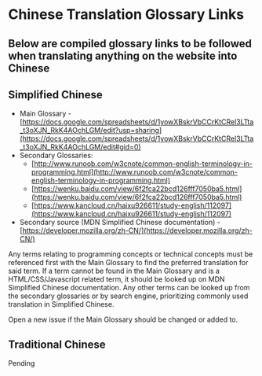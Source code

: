 # Chinese Translation Glossary Links

## Below are compiled glossary links to be followed when translating anything on the website into Chinese

## Simplified Chinese
  * Main Glossary - [https://docs.google.com/spreadsheets/d/1yowXBskrVbCCrKtCRel3LTta_t3oXJN_RkK4AOchLGM/edit?usp=sharing](https://docs.google.com/spreadsheets/d/1yowXBskrVbCCrKtCRel3LTta_t3oXJN_RkK4AOchLGM/edit#gid=0)
  * Secondary Glossaries:
    * [http://www.runoob.com/w3cnote/common-english-terminology-in-programming.html](http://www.runoob.com/w3cnote/common-english-terminology-in-programming.html)
    * [https://wenku.baidu.com/view/6f2fca22bcd126fff7050ba5.html](https://wenku.baidu.com/view/6f2fca22bcd126fff7050ba5.html)
    * [https://www.kancloud.cn/haixu926611/study-english/112097](https://www.kancloud.cn/haixu926611/study-english/112097)
  * Secondary source (MDN Simplified Chinese documentation) - [https://developer.mozilla.org/zh-CN/](https://developer.mozilla.org/zh-CN/)

Any terms relating to programming concepts or technical concepts must be referenced first with the Main Glossary to find the preferred translation for said term. If a term cannot be found in the Main Glossary and is a HTML/CSS/Javascript related term, it should be looked up on MDN Simplified Chinese documentation. Any other terms can be looked up from the secondary glossaries or by search engine, prioritizing commonly used translation in Simplified Chinese.

Open a new issue if the Main Glossary should be changed or added to.

## Traditional Chinese

Pending
